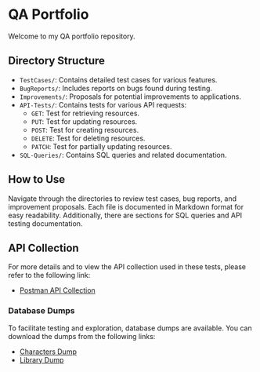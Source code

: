 # QA Portfolio

Welcome to my QA portfolio repository.

## Directory Structure
- `TestCases/`: Contains detailed test cases for various features.
- `BugReports/`: Includes reports on bugs found during testing.
- `Improvements/`: Proposals for potential improvements to applications.
- `API-Tests/`: Contains tests for various API requests:
  - `GET`: Test for retrieving resources.
  - `PUT`: Test for updating resources.
  - `POST`: Test for creating resources.
  - `DELETE`: Test for deleting resources.
  - `PATCH`: Test for partially updating resources.
- `SQL-Queries/`: Contains SQL queries and related documentation.

## How to Use
Navigate through the directories to review test cases, bug reports, and improvement proposals. Each file is documented in Markdown format for easy readability. Additionally, there are sections for SQL queries and API testing documentation.

## API Collection

For more details and to view the API collection used in these tests, please refer to the following link:

- [Postman API Collection](https://drive.google.com/file/d/1ld3T9cOL-0ymJJBNNm0GZpDTB7KLFD9s/view?usp=sharing)

### Database Dumps

To facilitate testing and exploration, database dumps are available. You can download the dumps from the following links:

- [Characters Dump](https://drive.google.com/file/d/1aouJWJEOBXxIfR5RNekctdIimpgfzjo7/view?usp=sharing)
- [Library Dump](https://drive.google.com/file/d/1hsHqN83engEs6HhtCEn2Ka3tQPk0e6ht/view?usp=sharing)
